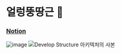 # 얼렁뚱땅근 🥕
### [Notion](https://hk-toss.notion.site/12686c5edd3f80968123e51d9eaccb7d)

![image](https://github.com/user-attachments/assets/d5a50a75-59d7-450e-af2c-a571074b53f7)
![Develop Structure 아키텍처의 사본](https://github.com/user-attachments/assets/ba2b31e5-87c7-4a79-b14a-aaf484a566c4)
